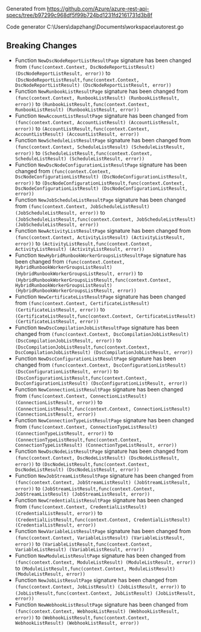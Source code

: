 
Generated from https://github.com/Azure/azure-rest-api-specs/tree/b97299c968df5f99b724bd1231fd2161731d3b8f

Code generator C:\Users\dapzhang\Documents\workspace\autorest.go

## Breaking Changes

- Function `NewDscNodeReportListResultPage` signature has been changed from `(func(context.Context, DscNodeReportListResult) (DscNodeReportListResult, error))` to `(DscNodeReportListResult,func(context.Context, DscNodeReportListResult) (DscNodeReportListResult, error))`
- Function `NewRunbookListResultPage` signature has been changed from `(func(context.Context, RunbookListResult) (RunbookListResult, error))` to `(RunbookListResult,func(context.Context, RunbookListResult) (RunbookListResult, error))`
- Function `NewAccountListResultPage` signature has been changed from `(func(context.Context, AccountListResult) (AccountListResult, error))` to `(AccountListResult,func(context.Context, AccountListResult) (AccountListResult, error))`
- Function `NewScheduleListResultPage` signature has been changed from `(func(context.Context, ScheduleListResult) (ScheduleListResult, error))` to `(ScheduleListResult,func(context.Context, ScheduleListResult) (ScheduleListResult, error))`
- Function `NewDscNodeConfigurationListResultPage` signature has been changed from `(func(context.Context, DscNodeConfigurationListResult) (DscNodeConfigurationListResult, error))` to `(DscNodeConfigurationListResult,func(context.Context, DscNodeConfigurationListResult) (DscNodeConfigurationListResult, error))`
- Function `NewJobScheduleListResultPage` signature has been changed from `(func(context.Context, JobScheduleListResult) (JobScheduleListResult, error))` to `(JobScheduleListResult,func(context.Context, JobScheduleListResult) (JobScheduleListResult, error))`
- Function `NewActivityListResultPage` signature has been changed from `(func(context.Context, ActivityListResult) (ActivityListResult, error))` to `(ActivityListResult,func(context.Context, ActivityListResult) (ActivityListResult, error))`
- Function `NewHybridRunbookWorkerGroupsListResultPage` signature has been changed from `(func(context.Context, HybridRunbookWorkerGroupsListResult) (HybridRunbookWorkerGroupsListResult, error))` to `(HybridRunbookWorkerGroupsListResult,func(context.Context, HybridRunbookWorkerGroupsListResult) (HybridRunbookWorkerGroupsListResult, error))`
- Function `NewCertificateListResultPage` signature has been changed from `(func(context.Context, CertificateListResult) (CertificateListResult, error))` to `(CertificateListResult,func(context.Context, CertificateListResult) (CertificateListResult, error))`
- Function `NewDscCompilationJobListResultPage` signature has been changed from `(func(context.Context, DscCompilationJobListResult) (DscCompilationJobListResult, error))` to `(DscCompilationJobListResult,func(context.Context, DscCompilationJobListResult) (DscCompilationJobListResult, error))`
- Function `NewDscConfigurationListResultPage` signature has been changed from `(func(context.Context, DscConfigurationListResult) (DscConfigurationListResult, error))` to `(DscConfigurationListResult,func(context.Context, DscConfigurationListResult) (DscConfigurationListResult, error))`
- Function `NewConnectionListResultPage` signature has been changed from `(func(context.Context, ConnectionListResult) (ConnectionListResult, error))` to `(ConnectionListResult,func(context.Context, ConnectionListResult) (ConnectionListResult, error))`
- Function `NewConnectionTypeListResultPage` signature has been changed from `(func(context.Context, ConnectionTypeListResult) (ConnectionTypeListResult, error))` to `(ConnectionTypeListResult,func(context.Context, ConnectionTypeListResult) (ConnectionTypeListResult, error))`
- Function `NewDscNodeListResultPage` signature has been changed from `(func(context.Context, DscNodeListResult) (DscNodeListResult, error))` to `(DscNodeListResult,func(context.Context, DscNodeListResult) (DscNodeListResult, error))`
- Function `NewJobStreamListResultPage` signature has been changed from `(func(context.Context, JobStreamListResult) (JobStreamListResult, error))` to `(JobStreamListResult,func(context.Context, JobStreamListResult) (JobStreamListResult, error))`
- Function `NewCredentialListResultPage` signature has been changed from `(func(context.Context, CredentialListResult) (CredentialListResult, error))` to `(CredentialListResult,func(context.Context, CredentialListResult) (CredentialListResult, error))`
- Function `NewVariableListResultPage` signature has been changed from `(func(context.Context, VariableListResult) (VariableListResult, error))` to `(VariableListResult,func(context.Context, VariableListResult) (VariableListResult, error))`
- Function `NewModuleListResultPage` signature has been changed from `(func(context.Context, ModuleListResult) (ModuleListResult, error))` to `(ModuleListResult,func(context.Context, ModuleListResult) (ModuleListResult, error))`
- Function `NewJobListResultPage` signature has been changed from `(func(context.Context, JobListResult) (JobListResult, error))` to `(JobListResult,func(context.Context, JobListResult) (JobListResult, error))`
- Function `NewWebhookListResultPage` signature has been changed from `(func(context.Context, WebhookListResult) (WebhookListResult, error))` to `(WebhookListResult,func(context.Context, WebhookListResult) (WebhookListResult, error))`

